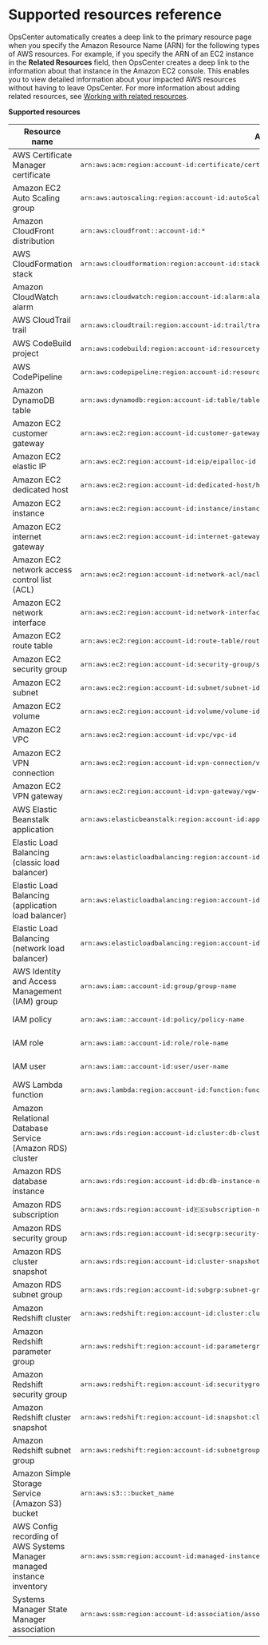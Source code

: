 # Supported resources reference<a name="OpsCenter-related-resources-reference"></a>

OpsCenter automatically creates a deep link to the primary resource page when you specify the Amazon Resource Name \(ARN\) for the following types of AWS resources\. For example, if you specify the ARN of an EC2 instance in the **Related Resources** field, then OpsCenter creates a deep link to the information about that instance in the Amazon EC2 console\. This enables you to view detailed information about your impacted AWS resources without having to leave OpsCenter\. For more information about adding related resources, see [Working with related resources](OpsCenter-working-with-OpsItems.md#OpsCenter-working-with-OpsItems-related-resources)\.


**Supported resources**  

| Resource name | ARN format | 
| --- | --- | 
|  AWS Certificate Manager certificate  |  <pre>arn:aws:acm:region:account-id:certificate/certificate-id</pre>  | 
|  Amazon EC2 Auto Scaling group  |  <pre>arn:aws:autoscaling:region:account-id:autoScalingGroup:groupid:autoScalingGroupName/groupfriendlyname</pre>  | 
|  Amazon CloudFront distribution  |  <pre>arn:aws:cloudfront::account-id:*</pre>  | 
|  AWS CloudFormation stack  |  <pre>arn:aws:cloudformation:region:account-id:stack/stackname/additionalidentifier</pre>  | 
|  Amazon CloudWatch alarm  |  <pre>arn:aws:cloudwatch:region:account-id:alarm:alarm-name</pre>  | 
|  AWS CloudTrail trail  |  <pre>arn:aws:cloudtrail:region:account-id:trail/trailname</pre>  | 
|  AWS CodeBuild project  |  <pre>arn:aws:codebuild:region:account-id:resourcetype/resource</pre>  | 
|  AWS CodePipeline  |  <pre>arn:aws:codepipeline:region:account-id:resource-specifier</pre>  | 
|  Amazon DynamoDB table  |  <pre>arn:aws:dynamodb:region:account-id:table/tablename</pre>  | 
|  Amazon EC2 customer gateway  |  <pre>arn:aws:ec2:region:account-id:customer-gateway/cgw-id</pre>  | 
|  Amazon EC2 elastic IP  |  <pre>arn:aws:ec2:region:account-id:eip/eipalloc-id</pre>  | 
|  Amazon EC2 dedicated host  |  <pre>arn:aws:ec2:region:account-id:dedicated-host/host-id</pre>  | 
|  Amazon EC2 instance  |  <pre>arn:aws:ec2:region:account-id:instance/instance-id</pre>  | 
|  Amazon EC2 internet gateway  |  <pre>arn:aws:ec2:region:account-id:internet-gateway/igw-id</pre>  | 
|  Amazon EC2 network access control list \(ACL\)  |  <pre>arn:aws:ec2:region:account-id:network-acl/nacl-id</pre>  | 
|  Amazon EC2 network interface  |  <pre>arn:aws:ec2:region:account-id:network-interface/eni-id</pre>  | 
|  Amazon EC2 route table  |  <pre>arn:aws:ec2:region:account-id:route-table/route-table-id</pre>  | 
|  Amazon EC2 security group  |  <pre>arn:aws:ec2:region:account-id:security-group/security-group-id</pre>  | 
|  Amazon EC2 subnet  |  <pre>arn:aws:ec2:region:account-id:subnet/subnet-id</pre>  | 
|  Amazon EC2 volume  |  <pre>arn:aws:ec2:region:account-id:volume/volume-id</pre>  | 
|  Amazon EC2 VPC  |  <pre>arn:aws:ec2:region:account-id:vpc/vpc-id</pre>  | 
|  Amazon EC2 VPN connection  |  <pre>arn:aws:ec2:region:account-id:vpn-connection/vpn-id</pre>  | 
|  Amazon EC2 VPN gateway  |  <pre>arn:aws:ec2:region:account-id:vpn-gateway/vgw-id</pre>  | 
|  AWS Elastic Beanstalk application  |  <pre>arn:aws:elasticbeanstalk:region:account-id:application/applicationname</pre>  | 
|  Elastic Load Balancing \(classic load balancer\)  |  <pre>arn:aws:elasticloadbalancing:region:account-id:loadbalancer/name</pre>  | 
|  Elastic Load Balancing \(application load balancer\)  |  <pre>arn:aws:elasticloadbalancing:region:account-id:loadbalancer/app/load-balancer-name/load-balancer-id</pre>  | 
|  Elastic Load Balancing \(network load balancer\)  |  <pre>arn:aws:elasticloadbalancing:region:account-id:loadbalancer/net/load-balancer-name/load-balancer-id</pre>  | 
|  AWS Identity and Access Management \(IAM\) group  |  <pre>arn:aws:iam::account-id:group/group-name</pre>  | 
|  IAM policy  |  <pre>arn:aws:iam::account-id:policy/policy-name</pre>  | 
|  IAM role  |  <pre>arn:aws:iam::account-id:role/role-name</pre>  | 
|  IAM user  |  <pre>arn:aws:iam::account-id:user/user-name</pre>  | 
|  AWS Lambda function  |  <pre>arn:aws:lambda:region:account-id:function:function-name</pre>  | 
|  Amazon Relational Database Service \(Amazon RDS\) cluster  |  <pre>arn:aws:rds:region:account-id:cluster:db-cluster-name</pre>  | 
|  Amazon RDS database instance  |  <pre>arn:aws:rds:region:account-id:db:db-instance-name</pre>  | 
|  Amazon RDS subscription  |  <pre>arn:aws:rds:region:account-id:es:subscription-name</pre>  | 
|  Amazon RDS security group  |  <pre>arn:aws:rds:region:account-id:secgrp:security-group-name</pre>  | 
|  Amazon RDS cluster snapshot  |  <pre>arn:aws:rds:region:account-id:cluster-snapshot:cluster-snapshot-name</pre>  | 
|  Amazon RDS subnet group  |  <pre>arn:aws:rds:region:account-id:subgrp:subnet-group-name</pre>  | 
|  Amazon Redshift cluster  |  <pre>arn:aws:redshift:region:account-id:cluster:cluster-name</pre>  | 
|  Amazon Redshift parameter group  |  <pre>arn:aws:redshift:region:account-id:parametergroup:parameter-group-name</pre>  | 
|  Amazon Redshift security group  |  <pre>arn:aws:redshift:region:account-id:securitygroup:security-group-name</pre>  | 
|  Amazon Redshift cluster snapshot  |  <pre>arn:aws:redshift:region:account-id:snapshot:cluster-name/snapshot-name</pre>  | 
|  Amazon Redshift subnet group  |  <pre>arn:aws:redshift:region:account-id:subnetgroup:subnet-group-name</pre>  | 
|  Amazon Simple Storage Service \(Amazon S3\) bucket  |  <pre>arn:aws:s3:::bucket_name</pre>  | 
|  AWS Config recording of AWS Systems Manager managed instance inventory  |  <pre>arn:aws:ssm:region:account-id:managed-instance-inventory/instance_id</pre>  | 
|  Systems Manager State Manager association  |  <pre>arn:aws:ssm:region:account-id:association/association_ID</pre>  | 